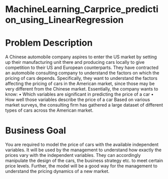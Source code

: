 # MachineLearning_Carprice_prediction_using_LinearRegression


# Problem Description

A Chinese automobile company aspires to enter the US market by setting up their
manufacturing unit there and producing cars locally to give competition to their US and
European counterparts. They have contracted an automobile consulting company to
understand the factors on which the pricing of cars depends. Specifically, they want to
understand the factors affecting the pricing of cars in the American market, since those may
be very different from the Chinese market. Essentially, the company wants to know:
• Which variables are significant in predicting the price of a car
• How well those variables describe the price of a car
Based on various market surveys, the consulting firm has gathered a large dataset of different
types of cars across the American market.

# Business Goal

You are required to model the price of cars with the available independent variables. It will be
used by the management to understand how exactly the prices vary with the independent
variables. They can accordingly manipulate the design of the cars, the business strategy etc. to
meet certain price levels. Further, the model will be a good way for the management to
understand the pricing dynamics of a new market.
